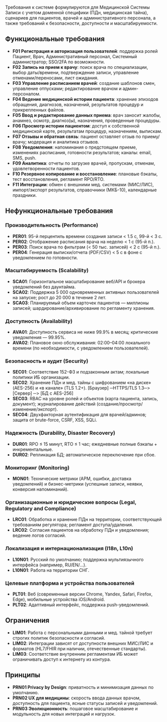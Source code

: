 
Требования к системе формулируются для Медицинской Системы Записи с учетом доменной специфики (ПДн, медицинская тайна), сценариев для пациентов, врачей и административного персонала, а также требований к безопасности, доступности и масштабируемости.

## Функциональные требования

- **F01 Регистрация и авторизация пользователей**: поддержка ролей Пациент, Врач, Административный персонал, Системный администратор; SSO/2FA по возможности.
- **F02 Запись на прием к врачу**: поиск врача по специализации, выбор даты/времени, подтверждение записи, управление отменами/переносами, лист ожидания.
- **F03 Управление расписанием врачей**: создание шаблонов смен, управление отпусками; редактирование врачом и админ-персоналом.
- **F04 Ведение медицинской истории пациента**: хранение эпизодов обращения, диагнозов, назначений, результатов процедур и прикрепленных файлов.
- **F05 Ввод и редактирование данных приема**: врач заносит жалобы, анамнез, осмотр, диагноз(ы), назначения, проведенные процедуры.
- **F06 Просмотр истории пациентом**: доступ к собственной медицинской карте, результатам процедур, назначениям, выпискам.
- **F07 Отзывы и обратная связь**: пациент оставляет отзыв по приему/врачу; модерация и аналитика отзывов.
- **F08 Уведомления**: напоминания о предстоящем приеме, изменениях расписания, готовности результатов; каналы: email, SMS, push.
- **F09 Аналитика**: отчеты по загрузке врачей, пропускам, отменам, удовлетворенности пациентов.
- **F10 Резервное копирование и восстановление**: плановые бэкапы, тест восстановления, регламент RPO/RTO.
- **F11 Интеграции**: обмен с внешними мед. системами (МИС/ЛИС), импорт/экспорт результатов, справочники (МКБ-10), календарные праздники.

## Нефункциональные требования

### Производительность (Performance)

- **PER01**: 95-й перцентиль времени создания записи < 1.5 с, 99-й < 3 с.
- **PER02**: Отображение расписания врача на неделю < 1 с (95-й п.).
- **PER03**: Поиск врача по фильтрам (< 50 тыс. записей) < 2 с (95-й п.).
- **PER04**: Генерация выписки/отчета (PDF/CSV) < 5 с в фоне с уведомлением по готовности.

### Масштабируемость (Scalability)

- **SCA01**: Горизонтальное масштабирование веб/API и брокера уведомлений без даунтайма.
- **SCA02**: Поддержка 5 000 одновременных активных пользователей на запуске; рост до 20 000 в течение 2 лет.
- **SCA03**: Планируемый объем карточек пациентов — миллионы записей; шардирование/архивирование по регламенту хранения.

### Доступность (Availability)

- **AVA01**: Доступность сервиса не ниже 99.9% в месяц; критические уведомления — 99.95%.
- **AVA02**: Плановое окно обслуживания: 02:00–04:00 локального времени (по необходимости, с уведомлением пользователей).

### Безопасность и аудит (Security)

- **SEC01**: Соответствие 152-ФЗ и подзаконным актам; локальные политики ИБ организации.
- **SEC02**: Хранение ПДн и мед. тайны с шифрованием «на диске» (AES-256) и «в канале» (TLS 1.2+).
  [Браузер] ─HTTPS/TLS 1.3─> [Сервер] ─> [БД с AES-256]
- **SEC03**: RBAC на уровне ролей и объектов (карта пациента, запись, документ); журналирование действий (создание/просмотр/изменение/экспорт).
- **SEC04**: Двухфакторная аутентификация для врачей/админов; защита от brute-force, CSRF, XSS, SQLi.

### Надежность (Durability, Disaster Recovery)

- **DUR01**: RPO ≤ 15 минут, RTO ≤ 1 час; ежедневные полные бэкапы + инкрементальные.
- **DUR02**: Репликация БД; автоматическое переключение при сбое.

### Мониторинг (Monitoring)

- **MON01**: Технические метрики (APM, ошибки, доставка уведомлений) и бизнес-метрики (успешные записи, неявки, конверсия напоминаний).

### Организационные и юридические вопросы (Legal, Regulatory and Compliance)

- **LRC01**: Обработка и хранение ПДн на территории, соответствующей требованиям регулятора; регламент доступа/удаления.
- **LRC02**: Согласия пациентов на обработку ПДн и уведомления; ведение логов согласий.

### Локализация и интернационализация (I18n, L10n)

- **L10N01**: Русский по умолчанию; поддержка мультиязычного интерфейса (например, RU/EN/…).
- **L10N01**: Работа на территории СНГ.

### Целевые платформа и устройства пользователей

- **PLT01**: Веб (современные версии Chrome, Yandex, Safari, Firefox, Edge), мобильные устройства iOS/Android.
- **PLT02**: Адаптивный интерфейс, поддержка push-уведомлений.

## Ограничения

- **LIM01**: Работа с персональными данными и мед. тайной требует строгих политик безопасности и согласий.
- **LIM02**: Интеграции зависят от доступности внешних МИС/ЛИС и форматов (HL7/FHIR при наличии, отечественные стандарты).
- **LIM03**: Соответствие внутренним регламентам ИБ может ограничивать доступ к интернету из контура.

## Принципы

- **PRN01 Privacy by Design**: приватность и минимизация данных по умолчанию.
- **PRN02 UX для медицины**: скорость ввода данных врачом, доступность для пациента, ясные статусы записей и уведомлений.
- **PRN03 Эволюционность**: пошаговое масштабирование и модульность для новых интеграций и нагрузок.
